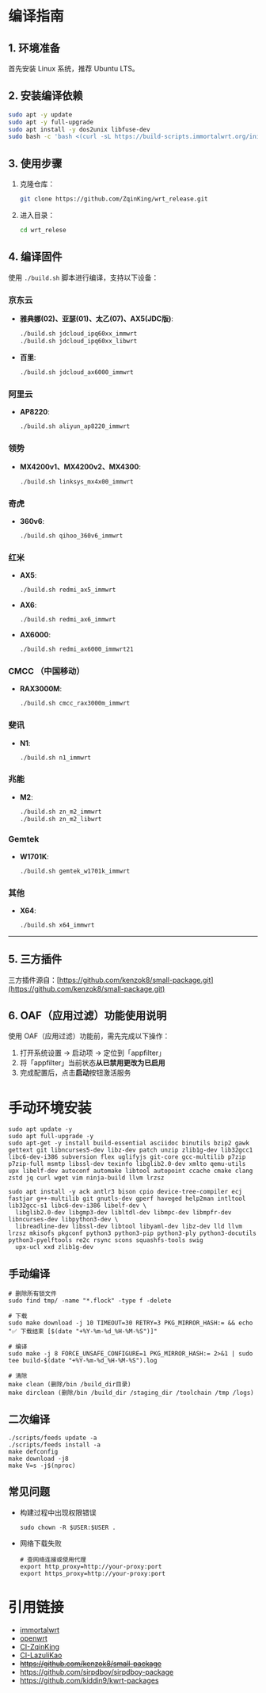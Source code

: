 # 编译指南

## 1. 环境准备

首先安装 Linux 系统，推荐 Ubuntu LTS。

## 2. 安装编译依赖

```bash
sudo apt -y update
sudo apt -y full-upgrade
sudo apt install -y dos2unix libfuse-dev
sudo bash -c 'bash <(curl -sL https://build-scripts.immortalwrt.org/init_build_environment.sh)'
```

## 3. 使用步骤

1.  克隆仓库：
    ```bash
    git clone https://github.com/ZqinKing/wrt_release.git
    ```
2.  进入目录：
    ```bash
    cd wrt_relese
    ```

## 4. 编译固件

使用 `./build.sh` 脚本进行编译，支持以下设备：

### 京东云

*   **雅典娜(02)、亚瑟(01)、太乙(07)、AX5(JDC版)**:
    ```bash
    ./build.sh jdcloud_ipq60xx_immwrt
    ./build.sh jdcloud_ipq60xx_libwrt
    ```
*   **百里**:
    ```bash
    ./build.sh jdcloud_ax6000_immwrt
    ```

### 阿里云

*   **AP8220**:
    ```bash
    ./build.sh aliyun_ap8220_immwrt
    ```

### 领势

*   **MX4200v1、MX4200v2、MX4300**:
    ```bash
    ./build.sh linksys_mx4x00_immwrt
    ```

### 奇虎

*   **360v6**:
    ```bash
    ./build.sh qihoo_360v6_immwrt
    ```

### 红米

*   **AX5**:
    ```bash
    ./build.sh redmi_ax5_immwrt
    ```
*   **AX6**:
    ```bash
    ./build.sh redmi_ax6_immwrt
    ```
*   **AX6000**:
    ```bash
    ./build.sh redmi_ax6000_immwrt21
    ```

### CMCC （中国移动）

*   **RAX3000M**:
    ```bash
    ./build.sh cmcc_rax3000m_immwrt
    ```

### 斐讯

*   **N1**:
    ```bash
    ./build.sh n1_immwrt
    ```

### 兆能

*   **M2**:
    ```bash
    ./build.sh zn_m2_immwrt
    ./build.sh zn_m2_libwrt
    ```

### Gemtek

*   **W1701K**:
    ```bash
    ./build.sh gemtek_w1701k_immwrt
    ```

### 其他

*   **X64**:
    ```bash
    ./build.sh x64_immwrt
    ```

---

## 5. 三方插件

三方插件源自：[https://github.com/kenzok8/small-package.git](https://github.com/kenzok8/small-package.git)

## 6. OAF（应用过滤）功能使用说明

使用 OAF（应用过滤）功能前，需先完成以下操作：

1.  打开系统设置 → 启动项 → 定位到「appfilter」
2.  将「appfilter」当前状态**从已禁用更改为已启用**
3.  完成配置后，点击**启动**按钮激活服务

# 手动环境安装
```
sudo apt update -y
sudo apt full-upgrade -y
sudo apt-get -y install build-essential asciidoc binutils bzip2 gawk gettext git libncurses5-dev libz-dev patch unzip zlib1g-dev lib32gcc1 libc6-dev-i386 subversion flex uglifyjs git-core gcc-multilib p7zip p7zip-full msmtp libssl-dev texinfo libglib2.0-dev xmlto qemu-utils upx libelf-dev autoconf automake libtool autopoint ccache cmake clang zstd jq curl wget vim ninja-build llvm lrzsz

sudo apt install -y ack antlr3 bison cpio device-tree-compiler ecj fastjar g++-multilib git gnutls-dev gperf haveged help2man intltool lib32gcc-s1 libc6-dev-i386 libelf-dev \
  libglib2.0-dev libgmp3-dev libltdl-dev libmpc-dev libmpfr-dev libncurses-dev libpython3-dev \
  libreadline-dev libssl-dev libtool libyaml-dev libz-dev lld llvm lrzsz mkisofs pkgconf python3 python3-pip python3-ply python3-docutils python3-pyelftools re2c rsync scons squashfs-tools swig 
  upx-ucl xxd zlib1g-dev
```
## 手动编译
```
# 删除所有锁文件
sudo find tmp/ -name "*.flock" -type f -delete

# 下载
sudo make download -j 10 TIMEOUT=30 RETRY=3 PKG_MIRROR_HASH:= && echo "✅ 下载结束 [$(date "+%Y-%m-%d_%H-%M-%S")]"

# 编译
sudo make -j 8 FORCE_UNSAFE_CONFIGURE=1 PKG_MIRROR_HASH:= 2>&1 | sudo tee build-$(date "+%Y-%m-%d_%H-%M-%S").log

# 清除
make clean (删除/bin /build_dir目录)
make dirclean (删除/bin /build_dir /staging_dir /toolchain /tmp /logs)

```

## 二次编译
```
./scripts/feeds update -a
./scripts/feeds install -a
make defconfig
make download -j8
make V=s -j$(nproc)
```

## 常见问题
* 构建过程中出现权限错误
    ```
    sudo chown -R $USER:$USER .
    ```
* 网络下载失败
    ```
    # 查网络连接或使用代理
    export http_proxy=http://your-proxy:port
    export https_proxy=http://your-proxy:port
    ```


# 引用链接
* [immortalwrt](https://github.com/immortalwrt/immortalwrt)
* [openwrt](https://github.com/openwrt/openwrt)
* [CI-ZqinKing](https://github.com/ZqinKing/wrt_release)
* [CI-LazuliKao](https://github.com/LazuliKao/wrt_release)
* ~~https://github.com/kenzok8/small-package~~
* https://github.com/sirpdboy/sirpdboy-package
* https://github.com/kiddin9/kwrt-packages
